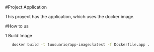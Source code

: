 #Project Application

This proyect has the application, which uses the docker image.

#How to us   

1 Build Image
```bash
   docker build -t tuusuario/app-image:latest -f Dockerfile.app .
